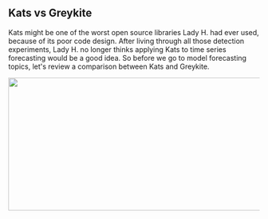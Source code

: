 ## Kats vs Greykite

Kats might be one of the worst open source libraries Lady H. had ever used, because of its poor code design. After living through all those detection experiments, Lady H. no longer thinks applying Kats to time series forecasting would be a good idea. So before we go to model forecasting topics, let's review a comparison between Kats and Greykite.

<p align="left">
<img src="https://github.com/lady-h-world/My_Garden/blob/main/images/Garden_Totem_images/detection/kats_vs_gk.png" width="987" height="266" />
</p>
